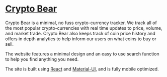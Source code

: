 # [Crypto Bear](http://www.cryptobear.cc)
Crypto Bear is a minimal, no fuss crypto-currency tracker. We track all of the most popular crypto-currencies with real time updates to price, volume, and market trade. Crypto Bear also keeps track of coin price history and offers in depth analytics to help inform our users on what coins to buy or sell. 

The website features a minimal design and an easy to use search function to help you find anything you need. 

The site is built using [React](https://reactjs.org/) and [Material-UI](https://material-ui-next.com/), and is fully mobile optimized. 
